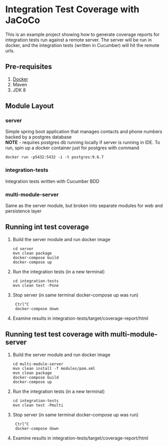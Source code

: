 # Integration Test Coverage with JaCoCo
This is an example project showing how to generate coverage reports for integration tests run against a remote server.
The server will be run in docker, and the integration tests (written in Cucumber) will hit the remote urls.

## Pre-requisites
1. [Docker](https://store.docker.com/search?type=edition&offering=community)
1. Maven
1. JDK 8


## Module Layout
### server
Simple spring boot application that manages contacts and phone numbers backed by a postgres database
<br/>**NOTE** - requires postgres db running locally if server is running in IDE.  To run, spin up a docker container just for 
postgres with command 
   ```
   docker run -p5432:5432 -i -t postgres:9.6.7
   ```

### integration-tests
Integration tests written with Cucumber BDD

### multi-module-server
Same as the server module, but broken into separate modules for web and persistence layer


## Running int test coverage
1. Build the server module and run docker image
   ```
   cd server
   mvn clean package
   docker-compose build
   docker-compose up
   ```
1. Run the integration tests (in a new terminal)
   ```
   cd integration-tests
   mvn clean test -Pone
   ```
1. Stop server (in same terminal docker-compose up was run)
   ```
    Ctrl^C
    docker-compose down
   ```
1. Examine results in integration-tests/target/coverage-report/html

## Running test test coverage with multi-module-server
1. Build the server module and run docker image
   ```
   cd multi-module-server
   mvn clean install -f modules/pom.xml
   mvn clean package
   docker-compose build
   docker-compose up
   ```
1. Run the integration tests (in a new terminal)
   ```
   cd integration-tests
   mvn clean test -Pmulti
   ```
1. Stop server (in same terminal docker-compose up was run)
   ```
    Ctrl^C
    docker-compose down
   ```
1. Examine results in integration-tests/target/coverage-report/html
